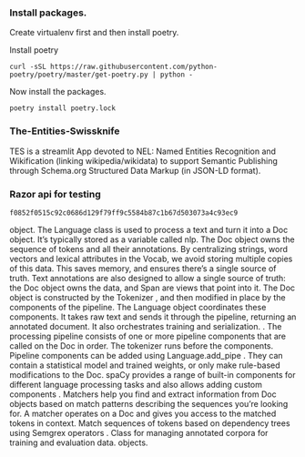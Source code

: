 ### Install packages.
Create virtualenv first and then install poetry.

Install poetry
```shell
curl -sSL https://raw.githubusercontent.com/python-poetry/poetry/master/get-poetry.py | python -
```
Now install the packages.

```shell
poetry install poetry.lock
```

### The-Entities-Swissknife
TES is a streamlit App devoted to NEL: Named Entities Recognition and Wikification (linking wikipedia/wikidata) to support Semantic Publishing through Schema.org Structured Data Markup (in JSON-LD format).


### Razor api for testing
```text
f0852f0515c92c0686d129f79ff9c5584b87c1b67d503073a4c93ec9
```
object. The Language class is used to process a text and turn it into a Doc object. It’s typically stored as a variable called nlp. The Doc object owns the sequence of tokens and all their annotations. By centralizing strings, word vectors and lexical attributes in the Vocab, we avoid storing multiple copies of this data. This saves memory, and ensures there’s a single source of truth.
Text annotations are also designed to allow a single source of truth: the Doc object owns the data, and Span
are views that point into it. The Doc object is constructed by the Tokenizer
, and then modified in place by the components of the pipeline. The Language object coordinates these components. It takes raw text and sends it through the pipeline, returning an annotated document. It also orchestrates training and serialization.
.
The processing pipeline consists of one or more pipeline components that are called on the Doc in order. The tokenizer runs before the components. Pipeline components can be added using Language.add_pipe
. They can contain a statistical model and trained weights, or only make rule-based modifications to the Doc. spaCy provides a range of built-in components for different language processing tasks and also allows adding custom components .
Matchers help you find and extract information from Doc
objects based on match patterns describing the sequences you’re looking for. A matcher operates on a Doc and gives you access to the matched tokens in context.
Match sequences of tokens based on dependency trees using Semgrex operators .
Class for managing annotated corpora for training and evaluation data.
objects.

